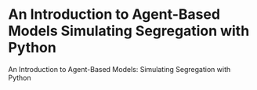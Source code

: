 # An Introduction to Agent-Based Models Simulating Segregation with Python
 An Introduction to Agent-Based Models: Simulating Segregation with Python
